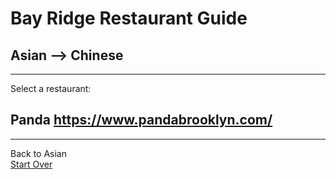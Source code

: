 # Bay Ridge Restaurant Guide
## Asian --> Chinese
---
Select a restaurant:
## Panda https://www.pandabrooklyn.com/
---
Back to Asian  
[Start Over](../asian.md)